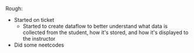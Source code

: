 
Rough:
- Started on ticket
	- Started to create dataflow to better understand what data is collected from the student, how it's stored, and how it's displayed to the instructor
- Did some neetcodes